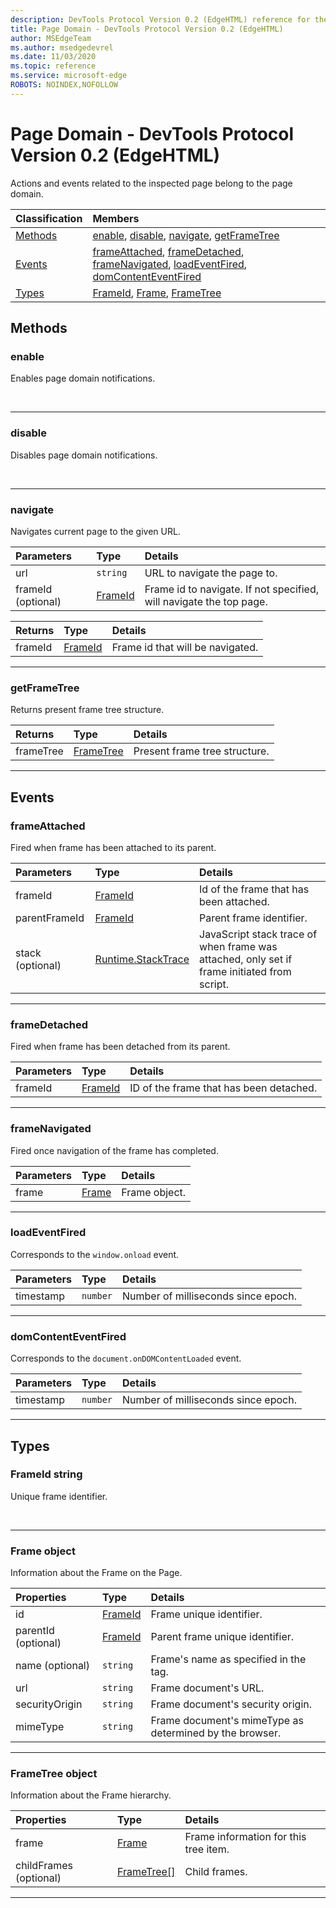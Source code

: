```yaml
---
description: DevTools Protocol Version 0.2 (EdgeHTML) reference for the Page Domain. Actions and events related to the inspected page belong to the page domain.
title: Page Domain - DevTools Protocol Version 0.2 (EdgeHTML)
author: MSEdgeTeam
ms.author: msedgedevrel
ms.date: 11/03/2020
ms.topic: reference
ms.service: microsoft-edge
ROBOTS: NOINDEX,NOFOLLOW
---
```

# Page Domain - DevTools Protocol Version 0.2 (EdgeHTML)  

Actions and events related to the inspected page belong to the page domain.  

| Classification | Members |  
|:--- |:--- |  
| [Methods](#methods) | [enable](#enable), [disable](#disable), [navigate](#navigate), [getFrameTree](#getframetree) |  
| [Events](#events) | [frameAttached](#frameattached), [frameDetached](#framedetached), [frameNavigated](#framenavigated), [loadEventFired](#loadeventfired), [domContentEventFired](#domcontenteventfired) |  
| [Types](#types) | [FrameId](#frameid), [Frame](#frame), [FrameTree](#frametree) |  

## Methods  

### enable  

Enables page domain notifications.  

&nbsp;  

---  

### disable  

Disables page domain notifications.  

&nbsp;  

---  

### navigate  

Navigates current page to the given URL.  

| Parameters | Type | Details |  
|:--- |:--- |:--- |  
| url | `string` | URL to navigate the page to. |  
| frameId \(optional\) | [FrameId](#frameid) | Frame id to navigate.  If not specified, will navigate the top page. |  

| Returns | Type | Details |  
|:--- |:--- |:--- |  
| frameId | [FrameId](#frameid) | Frame id that will be navigated. |  

---  

### getFrameTree  

Returns present frame tree structure.  

| Returns | Type | Details |  
|:--- |:--- |:--- |  
| frameTree | [FrameTree](#frametree) | Present frame tree structure. |  

---  

## Events  

### frameAttached  

Fired when frame has been attached to its parent.  

| Parameters | Type | Details |  
|:--- |:--- |:--- |  
| frameId | [FrameId](#frameid) | Id of the frame that has been attached. |  
| parentFrameId | [FrameId](#frameid) | Parent frame identifier. |  
| stack \(optional\) | [Runtime.StackTrace](./runtime.md#stacktrace) | JavaScript stack trace of when frame was attached, only set if frame initiated from script. |  

---  

### frameDetached  

Fired when frame has been detached from its parent.  

| Parameters | Type | Details |  
|:--- |:--- |:--- |  
| frameId | [FrameId](#frameid) | ID of the frame that has been detached. |  

---  

### frameNavigated  

Fired once navigation of the frame has completed.  

| Parameters | Type | Details |  
|:--- |:--- |:--- |  
| frame | [Frame](#frame) | Frame object. |  

---  

### loadEventFired  

Corresponds to the `window.onload` event.  

| Parameters | Type | Details |  
|:--- |:--- |:--- |  
| timestamp | `number` | Number of milliseconds since epoch. |  

---  

### domContentEventFired  

Corresponds to the `document.onDOMContentLoaded` event.  

| Parameters | Type | Details |  
|:--- |:--- |:--- |  
| timestamp | `number` | Number of milliseconds since epoch. |  

---  

## Types  

### FrameId string  

<a name="frameid"></a>  

Unique frame identifier.  

&nbsp;  

---  

### Frame object  

<a name="frame"></a>  

Information about the Frame on the Page.  

| Properties | Type | Details |  
|:--- |:--- |:--- |  
| id | [FrameId](#frameid) | Frame unique identifier. |  
| parentId \(optional\) | [FrameId](#frameid) | Parent frame unique identifier. |  
| name \(optional\) | `string` | Frame's name as specified in the tag. |  
| url | `string` | Frame document's URL. |  
| securityOrigin | `string` | Frame document's security origin. |  
| mimeType | `string` | Frame document's mimeType as determined by the browser. |  

---  

### FrameTree object  

<a name="frametree"></a>  

Information about the Frame hierarchy.  

| Properties | Type | Details |  
|:--- |:--- |:--- |  
| frame | [Frame](#frame) | Frame information for this tree item. |  
| childFrames \(optional\) | [FrameTree[]](#frametree) | Child frames. |  

---  
